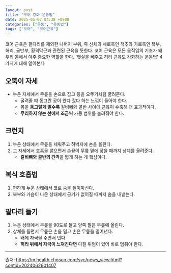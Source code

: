 ```yaml
---
layout: post
title: "코어 강화 운동법"
date: 2025-05-07 04:38 +0900
categories: ["운동", "운동법"]
tags: ["코어", "코어근육"]
---
```


코어 근육은 팔다리를 제외한 나머지 부위, 즉 신체의 세로축인 척추와 가로축인 복부, 허리, 골반부, 횡격막근과 관련된 근육을 뜻한다. 코어 근육은 모든 움직임의 기초가 돼 우리 몸에서 아주 중요한 역할을 한다.  '뱃살을 빼주고 허리 근육도 강화하는 운동법' 4가지에 대해 알아본다

## 오뚝이 자세
* 누운 자세에서 무릎을 손으로 잡고 등을 오뚜기처럼 굴려준다.
  * 굴려줄 때 동그란 공이 왔다 갔다 하는 느낌이 들어야 한다.
  * 몸을 **동그랗게 말수록** 갈비뼈와 골반 사이에 근육이 수축해 더 효과적이다.
  * **무리하지 않는 선에서 조금씩** 가동 범위를 늘려줘야 한다.

## 크런치
1. 누운 상태에서 무릎을 세워주고 허벅지에 손을 올린다.
2. 그 자세에서 호흡을 뱉으면서 손끝이 무릎 밑에 닿을 때까지 상체를 올려준다.
   * **갈비뼈와 골반의 간격**을 짧게 하는 게 핵심이다.

## 복식 호흡법
1. 편하게 누운 상태에서 코로 숨을 들이마신다.
2. 복부와 가슴이 나온 상태에서 공기가 없어질 때까지 숨을 내뱉는다.

## 팔다리 들기
1. 누운 상태에서 무릎을 90도로 들고 양쪽 팔은 무릎에 올린다.
2. 상체를 들면서 무릎은 손을 밀고 손은 무릎을 밀어낸다.
   * 배에 자극을 주면서 민다.
   * **허리 뒤에서 자극이 느껴진다면** 다칠 위험이 있어 바로 멈춰야 한다. 

----------------------------------------------

출처: https://m.health.chosun.com/svc/news_view.html?contid=2024062601407
